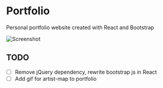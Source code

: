 # Portfolio

Personal portfolio website created with React and Bootstrap

![Screenshot](https://i.imgur.com/7RFlc6t.png)

## TODO
- [ ] Remove jQuery dependency, rewrite bootstrap js in React
- [ ] Add gif for artist-map to portfolio